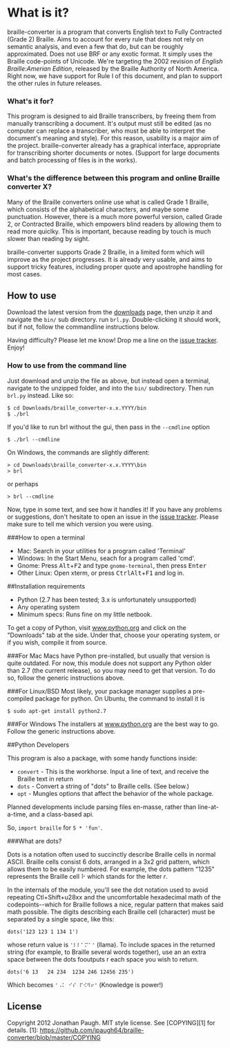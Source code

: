 # What is it?

braille-converter is a program that converts English text to Fully
Contracted (Grade 2) Braille. Aims to account for every rule that does
not rely on semantic analysis, and even a few that do, but can be
roughly approximated.  Does not use BRF or any exotic format. It simply
uses the Braille code-points of Unicode. We're targeting the 2002
revision of *English Braille:Amerian Edition*, released by the Braille
Authority of North America. Right now, we have support for Rule I of
this document, and plan to support the other rules in future releases.

### What's it for?

This program is designed to aid Braille transcribers, by freeing them
from manually transcribing a document. It's output must still be edited
(as no computer can replace a transcriber, who must be able to interpret
the document's meaning and style). For this reason, usability is a major
aim of the project. braille-converter already has a graphical interface,
appropriate for transcribing shorter documents or notes. (Support for
large documents and batch processing of files is in the works).

### What's the difference between this program and online Braille converter X?

Many of the Braille converters online use what is called Grade 1
Braille, which consists of the alphabetical characters, and maybe some
punctuation.  However, there is a much more powerful version, called
Grade 2, or Contracted Braille, which empowers blind readers by allowing
them to read more quiclky. This is important, because reading by touch
is much slower than reading by sight.

braille-converter supports Grade 2 Braille, in a limited form which will
improve as the project progresses. It is already very usable, and aims
to support tricky features, including proper quote and apostrophe
handling for most cases.

## How to use

Download the latest version from the
[downloads](https://github.com/jpaugh64/braille-converter/downloads)
page, then unzip it and navigate the `bin/` sub directory. run `brl.py`.
Double-clicking it should work, but if not, follow the commandline
instructions below.

Having difficulty? Please let me know! Drop me a line on the [issue
tracker](https://github.com/jpaugh64/braille-converter/issues/). Enjoy!

### How to use from the command line

Just download and unzip the file as above, but instead open a terminal,
navigate to the unzipped folder, and into the `bin/` subdirectory. Then
run `brl.py` instead. Like so:

    $ cd Downloads/braille_converter-x.x.YYYY/bin
    $ ./brl

If you'd like to run brl without the gui, then pass in the `--cmdline` option

    $ ./brl --cmdline

On Windows, the commands are slightly different:

    > cd Downloads\braille_converter-x.x.YYYY\bin
    > brl

or perhaps

    > brl --cmdline

Now, type in some text, and see how it handles it! If you have any
problems or suggestions, don't hesitate to open an issue in the
[issue tracker](https://github.com/jpaugh64/braille-converter/issues/).
Please make sure to tell me which version you were using.

###How to open a terminal
- Mac: Search in your utilities for a program called 'Terminal'
- Windows: In the Start Menu, seach for a program called 'cmd'.
- Gnome: Press <kbd>Alt</kbd>+<kbd>F2</kbd> and type `gnome-terminal`, then
  press <kbd>Enter</kbd>
- Other Linux: Open xterm, or press <kbd>Ctrl</kbd><kbd>Alt</kbd>+<kbd>F1</kbd>
  and log in.

##Installation requirements

- Python (2.7 has been tested; 3.x is unfortunately unsupported)
- Any operating system
- Minimum specs: Runs fine on my little netbook.

To get a copy of Python, visit www.python.org and click on the
"Downloads" tab at the side. Under that, choose your operating system,
or if you wish, compile it from source. 

###For Mac
Macs have Python pre-installed, but usually that version is quite
outdated. For now, this module does not support any Python older than
2.7 (the current release), so you may need to get that version. To do
so, follow the generic instructions above.

###For Linux/BSD
Most likely, your package manager supplies a pre-compiled package for
python. On Ubuntu, the command to install it is

    $ sudo apt-get install python2.7

###For Windows
The installers at www.python.org are the best way to go. Follow the
generic instructions above.

##Python Developers

This program is also a package, with some handy functions inside:

- `convert` - This is the workhorse. Input a line of text, and receive
  the Braille text in return
- `dots` - Convert a string of "dots" to Braille cells. (See below.)
- `opt` - Mungles options that affect the behavior of the whole package.

Planned developments include parsing files en-masse, rather than
line-at-a-time, and a class-based api.

So, `import braille` for `5 * 'fun'`.

###What are dots?

Dots is a notation often used to succinctly describe Braille cells in
normal ASCII. Braille cells consist 6 dots, arranged in a 3x2 grid
pattern, which allows them to be easily numbered. For example, the dots
pattern "1235" represents the Braille cell ⠗ which stands for the letter
*r*.

In the internals of the module, you'll see the dot notation used to
avoid repeating Ctl+Shift+u28xx and the uncomfortable hexadecimal math
of the codepoints--which for Braille follows a nice, regular pattern
that makes said math possible. The digits describing each Braille cell
(character) must be separated by a single space, like this:

    dots('123 123 1 134 1')

whose return value is `'⠇⠇⠁⠍⠁'` (llama). To include spaces in the
returned string (for example, to Braille several words together), use an
an extra space between the dots fooutputs r each space you wish to return.

    dots('6 13   24 234  1234 246 12456 235')

Which becomes `'⠠⠅ ⠊⠎ ⠏⠪⠻⠖'` (Knowledge is power!)

## License

Copyright 2012 Jonathan Paugh. MIT style license. See [COPYING][1] for
details.
[1]: https://github.com/jpaugh64/braille-converter/blob/master/COPYING

